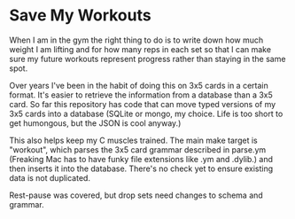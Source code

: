 Save My Workouts
==========================

When I am in the gym the right thing to do is to write down how much weight
I am lifting and for how many reps in each set so that I can make sure my
future workouts represent progress rather than staying in the same spot.

Over years I've been in the habit of doing this on 3x5 cards in a certain
format. It's easier to retrieve the information from a database than a 3x5
card. So far this repository has code that can move typed versions of my
3x5 cards into a database (SQLite or mongo, my choice. Life is too short to
get humongous, but the JSON is cool anyway.)

This also helps keep my C muscles trained. The main make target is
"workout", which parses the 3x5 card grammar described in parse.ym
(Freaking Mac has to have funky file extensions like .ym and .dylib.) and
then inserts it into the database. There's no check yet to ensure existing
data is not duplicated.

Rest-pause was covered, but drop sets need changes to schema and grammar.
